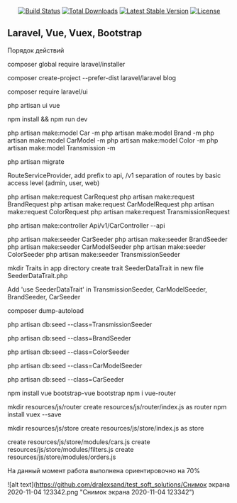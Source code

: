 
<p align="center">
<a href="https://travis-ci.org/laravel/framework"><img src="https://travis-ci.org/laravel/framework.svg" alt="Build Status"></a>
<a href="https://packagist.org/packages/laravel/framework"><img src="https://img.shields.io/packagist/dt/laravel/framework" alt="Total Downloads"></a>
<a href="https://packagist.org/packages/laravel/framework"><img src="https://img.shields.io/packagist/v/laravel/framework" alt="Latest Stable Version"></a>
<a href="https://packagist.org/packages/laravel/framework"><img src="https://img.shields.io/packagist/l/laravel/framework" alt="License"></a>
</p>

## Laravel, Vue, Vuex, Bootstrap

Порядок действий

composer global require laravel/installer

composer create-project --prefer-dist laravel/laravel blog

composer require laravel/ui

php artisan ui vue

npm install && npm run dev


php artisan make:model Car -m
php artisan make:model Brand -m
php artisan make:model CarModel -m
php artisan make:model Color -m
php artisan make:model Transmission -m

php artisan migrate

RouteServiceProvider, 
	add prefix to api, /v1
	separation of routes by basic access level (admin, user, web)


php artisan make:request CarRequest
php artisan make:request BrandRequest
php artisan make:request CarModelRequest
php artisan make:request ColorRequest
php artisan make:request TransmissionRequest

php artisan make:controller Api/v1/CarController --api

php artisan make:seeder CarSeeder
php artisan make:seeder BrandSeeder
php artisan make:seeder CarModelSeeder
php artisan make:seeder ColorSeeder
php artisan make:seeder TransmissionSeeder


mkdir Traits in app directory
create trait SeederDataTrait in new file SeederDataTrait.php

Add 'use SeederDataTrait' in 
TransmissionSeeder, CarModelSeeder, BrandSeeder, CarSeeder 

composer dump-autoload


php artisan db:seed --class=TransmissionSeeder

php artisan db:seed --class=BrandSeeder

php artisan db:seed --class=ColorSeeder

php artisan db:seed --class=CarModelSeeder

php artisan db:seed --class=CarSeeder


npm install vue bootstrap-vue bootstrap
npm i vue-router

mkdir resources/js/router
create resources/js/router/index.js as router
npm install vuex --save

mkdir resources/js/store
create resources/js/store/index.js as store


create resources/js/store/modules/cars.js
create resources/js/store/modules/filters.js
create resources/js/store/modules/orders.js



На данный момент работа выполнена ориентировочно на 70%



![alt text](https://github.com/dralexsand/test_soft_solutions/Снимок экрана 2020-11-04 123342.png "Снимок экрана 2020-11-04 123342")



